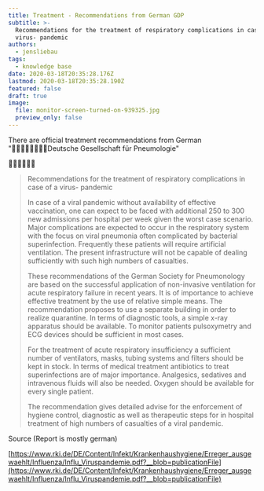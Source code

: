 ```yaml
---
title: Treatment - Recommendations from German GDP
subtitle: >-
  Recommendations for the treatment of respiratory complications in case of a
  virus- pandemic
authors:
  - jensliebau
tags:
  - knowledge base
date: 2020-03-18T20:35:28.176Z
lastmod: 2020-03-18T20:35:28.190Z
featured: false
draft: true
image:
  file: monitor-screen-turned-on-939325.jpg
  preview_only: false
---
```

There are official treatment recommendations from German "Deutsche Gesellschaft für Pneumologie"

 

> Recommendations for the treatment of respiratory complications in case of a virus- pandemic
>
> In case of a viral pandemic without availability of effective vaccination, one can expect to be faced with additional 250 to 300 new admissions per hospital per week given the worst case scenario. Major complications are expected to occur in the respiratory system with the focus on viral pneumonia often complicated by bacterial superinfection. Frequently these patients will require artificial ventilation. The present infrastructure will not be capable of dealing sufficiently with such high numbers of casualties.
>
> These recommendations of the German Society for Pneumonology are based on the successful application of non-invasive ventilation for acute respiratory failure in recent years. It is of importance to achieve effective treatment by the use of relative simple means. The recommendation proposes to use a separate building in order to realize quarantine. In terms of diagnostic tools, a simple x-ray apparatus should be available. To monitor patients pulsoxymetry and ECG devices should be sufficient in most cases.
>
> For the treatment of acute respiratory insufficiency a sufficient number of ventilators, masks, tubing systems and filters should be kept in stock. In terms of medical treatment antibiotics to treat superinfections are of major importance. Analgesics, sedatives and intravenous fluids will also be needed. Oxygen should be available for every single patient.
>
> The recommendation gives detailed advise for the enforcement of hygiene control, diagnostic as well as therapeutic steps for in hospital treatment of high numbers of casualties of a viral pandemic.

Source (Report is mostly german)

[https://www.rki.de/DE/Content/Infekt/Krankenhaushygiene/Erreger_ausgewaehlt/Influenza/Influ_Viruspandemie.pdf?__blob=publicationFile](https://www.rki.de/DE/Content/Infekt/Krankenhaushygiene/Erreger_ausgewaehlt/Influenza/Influ_Viruspandemie.pdf?__blob=publicationFile)